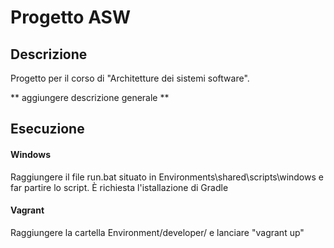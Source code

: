 # Progetto ASW
## Descrizione

Progetto per il corso di "Architetture dei sistemi software".

** aggiungere descrizione generale **

## Esecuzione

#### Windows
Raggiungere il file run.bat situato in Environments\shared\scripts\windows e far partire lo script.
È richiesta l'istallazione di Gradle

#### Vagrant
Raggiungere la cartella Environment/developer/ e lanciare "vagrant up"
